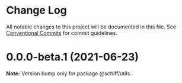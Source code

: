 # Change Log

All notable changes to this project will be documented in this file.
See [Conventional Commits](https://conventionalcommits.org) for commit guidelines.

# 0.0.0-beta.1 (2021-06-23)

**Note:** Version bump only for package @schiff/utils
